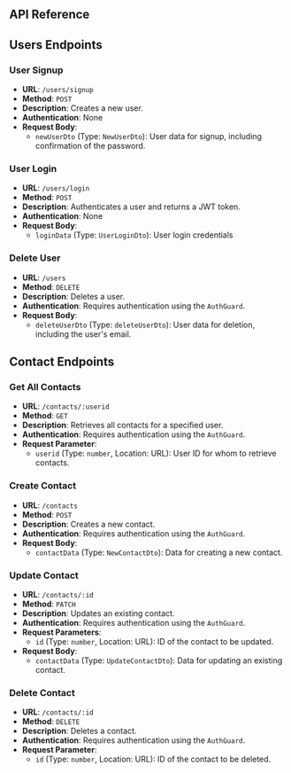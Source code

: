 
## API Reference

## Users Endpoints
### User Signup

*   **URL**: `/users/signup`
*   **Method**: `POST`
*   **Description**: Creates a new user.
*   **Authentication**: None
*   **Request Body**:
    *   `newUserDto` (Type: `NewUserDto`): User data for signup, including confirmation of the password.

### User Login

*   **URL**: `/users/login`
*   **Method**: `POST`
*   **Description**: Authenticates a user and returns a JWT token.
*   **Authentication**: None
*   **Request Body**:
    *   `loginData` (Type: `UserLoginDto`): User login credentials

### Delete User

*   **URL**: `/users`
*   **Method**: `DELETE`
*   **Description**: Deletes a user.
*   **Authentication**: Requires authentication using the `AuthGuard`.
*   **Request Body**:
    *   `deleteUserDto` (Type: `deleteUserDto`): User data for deletion, including the user's email.

## Contact Endpoints

### Get All Contacts

*   **URL**: `/contacts/:userid`
*   **Method**: `GET`
*   **Description**: Retrieves all contacts for a specified user.
*   **Authentication**: Requires authentication using the `AuthGuard`.
*   **Request Parameter**:
    *   `userid` (Type: `number`, Location: URL): User ID for whom to retrieve contacts.

### Create Contact

*   **URL**: `/contacts`
*   **Method**: `POST`
*   **Description**: Creates a new contact.
*   **Authentication**: Requires authentication using the `AuthGuard`.
*   **Request Body**:
    *   `contactData` (Type: `NewContactDto`): Data for creating a new contact.

### Update Contact

*   **URL**: `/contacts/:id`
*   **Method**: `PATCH`
*   **Description**: Updates an existing contact.
*   **Authentication**: Requires authentication using the `AuthGuard`.
*   **Request Parameters**:
    *   `id` (Type: `number`, Location: URL): ID of the contact to be updated.
*   **Request Body**:
    *   `contactData` (Type: `UpdateContactDto`): Data for updating an existing contact.

### Delete Contact

*   **URL**: `/contacts/:id`
*   **Method**: `DELETE`
*   **Description**: Deletes a contact.
*   **Authentication**: Requires authentication using the `AuthGuard`.
*   **Request Parameter**:
    *   `id` (Type: `number`, Location: URL): ID of the contact to be deleted.
